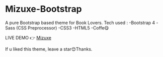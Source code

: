 # Mizuxe-Bootstrap
A pure Bootstrap based theme for Book Lovers.
Tech used :
-Bootstrap 4
-Sass (CSS Preprocessor)
-CSS3 
-HTML5 
-Coffe😋

LIVE DEMO 👉 [Mizuxe](https://mizuxe-theme.netlify.app/)

If u liked this theme, leave a star😊Thanks.
